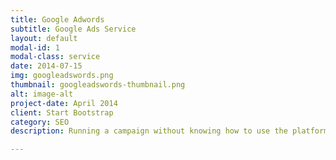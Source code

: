 ```yaml
---
title: Google Adwords
subtitle: Google Ads Service
layout: default
modal-id: 1
modal-class: service
date: 2014-07-15
img: googleadswords.png
thumbnail: googleadswords-thumbnail.png
alt: image-alt
project-date: April 2014
client: Start Bootstrap
category: SEO
description: Running a campaign without knowing how to use the platform can be a recipe for burning money fast.

---
```

